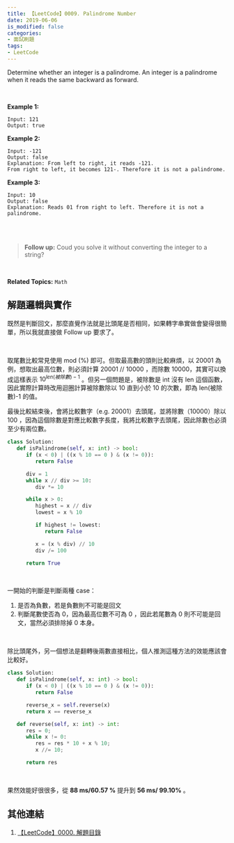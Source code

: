 ```yaml
---
title: 【LeetCode】0009. Palindrome Number
date: 2019-06-06
is_modified: false
categories:
- 面試刷題
tags:
- LeetCode
--- 
```


Determine whether an integer is a palindrome. An integer is a palindrome when it reads the same backward as forward.

<!--more-->
<br class="big">

**Example 1:**
```
Input: 121
Output: true
```

**Example 2:**
```
Input: -121
Output: false
Explanation: From left to right, it reads -121. 
From right to left, it becomes 121-. Therefore it is not a palindrome.
```

**Example 3:**
```
Input: 10
Output: false
Explanation: Reads 01 from right to left. Therefore it is not a palindrome.
```
<br class="big"><br class="big">

>**Follow up:**
Coud you solve it without converting the integer to a string?

<br class="big">

**Related Topics:** `Math`



## 解題邏輯與實作
既然是判斷回文，那麼直覺作法就是比頭尾是否相同，如果轉字串實做會變得很簡單，所以我就直接做 Follow up 要求了。

<br class="big"> 

取尾數比較常見使用 mod (%) 即可。但取最高數的頭則比較麻煩，以 20001 為例，想取出最高位數，則必須計算 20001 // 10000 ，而除數 10000，其實可以換成這樣表示 $10^{len(被除數)-1}$ 。但另一個問題是，被除數是 int 沒有 len 這個函數，因此實際計算時改用迴圈計算被除數除以 10 直到小於 10 的次數，即為 len(被除數)-1 的值。

最後比較結束後，會將比較數字（e.g. 20001）去頭尾，並將除數（10000）除以 100 ，因為這個除數是對應比較數字長度，我將比較數字去頭尾，因此除數也必須至少有兩位數。

```python
class Solution:
   def isPalindrome(self, x: int) -> bool:
      if (x < 0) | ((x % 10 == 0 ) & (x != 0)):
         return False

      div = 1
      while x // div >= 10:
         div *= 10

      while x > 0:
         highest = x // div
         lowest = x % 10

         if highest != lowest:
            return False

         x = (x % div) // 10
         div /= 100

      return True		
```
<br class="big"> 

一開始的判斷是判斷兩種 case：
1. 是否為負數，若是負數則不可能是回文
2. 判斷尾數使否為 0，因為最高位數不可為 0 ，因此若尾數為 0 則不可能是回文，當然必須排除掉 0 本身。

<br class="big">

除比頭尾外，另一個想法是翻轉後兩數直接相比，個人推測這種方法的效能應該會比較好。

```python
class Solution:
   def isPalindrome(self, x: int) -> bool:
      if (x < 0) | ((x % 10 == 0 ) & (x != 0)):
         return False

      reverse_x = self.reverse(x)
      return x == reverse_x

   def reverse(self, x: int) -> int:
      res = 0;
      while x != 0:
         res = res * 10 + x % 10;
         x //= 10;

      return res
```
<br class="big"> 

果然效能好很很多，從 **88 ms/60.57 %** 提升到 **56 ms/ 99.10%** 。



## 其他連結
1. [【LeetCode】0000. 解題目錄](/LeetCode-0000-Contents/)